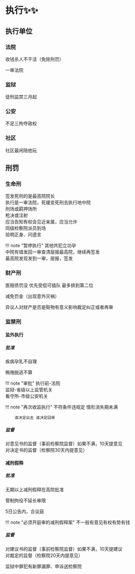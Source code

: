 # 执行✨✨

## 执行单位

### 法院
收钱杀人不干活（免除刑罚）

一审法院
### 监狱
徒刑监禁三月起

### 公安
不足三拘夺政权

### 社区
社区最闲陪他玩

## 刑罚
### 生命刑
签发死刑的是最高院院长    
执行是一审法院，死缓变死刑去执行地中院   
刑场或羁押场所    
枪决或注射    
应当告知有权会见近亲属，应当允许    
同级检察院派员到场    
验明正身、问遗言    

!!! note "暂停执行"
        其他共犯立功孕    
        中院有错发回一审查清层报最高院，继续再签发    
        最高院发现发到一审，层报，签发
### 财产刑
医赔债罚没 优先受偿可插队 最多排到第二位

减免罚金（出现意外灾祸）

异议人对财产是否是赃物有意义影响裁定纠正或者再审

### 监禁刑
#### 监外执行
##### 批准
疾病孕乳不自理

贿赂脱逃不算

!!! note "审批"
        执行前-法院   
        监狱-省级以上监管机关    
        看守所-市级公安机关

!!! note "再次收监执行"
        不符条件违规定 情形消失期未满

        谁决定出去 谁决定回来

##### 监督
对意见书的监督（事前检察院监督）如果不满，10天提意见    
对决定书的监督（检察院30天内提意见）

#### 减刑假释
##### 批准
无期以上减刑假释在高院批准

管制拘役不延长审限

5日公告内，合议庭

!!! note "必须开庭审的减刑假释案"
        不一般有意见有权有势有钱

##### 监督
对建议书的监督（事前检察院监督）如果不满，10天提建议    
对裁定的监督（检察院20天内提意见）

监狱中罪犯有新罪漏罪、申诉送检察院
